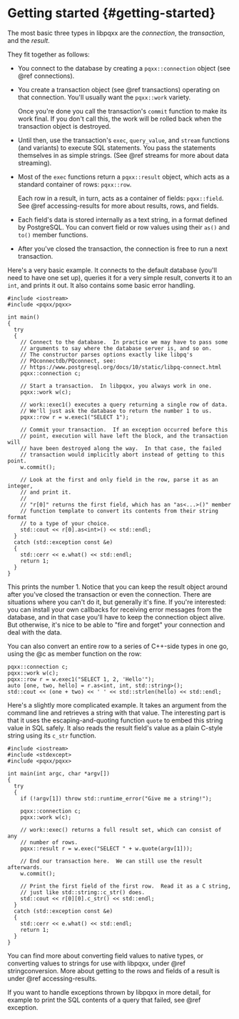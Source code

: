 Getting started {#getting-started}
===============

The most basic three types in libpqxx are the _connection_, the _transaction_,
and the _result_.

They fit together as follows:

* You connect to the database by creating a `pqxx::connection` object (see
  @ref connections).

* You create a transaction object (see @ref transactions) operating on that
  connection. You'll usually want the `pqxx::work` variety.

  Once you're done you call the transaction's `commit` function to make its
  work final. If you don't call this, the work will be rolled back when the
  transaction object is destroyed.

* Until then, use the transaction's `exec`, `query_value`, and `stream`
  functions (and variants) to execute SQL statements. You pass the statements
  themselves in as simple strings.  (See @ref streams for more about data
  streaming).

* Most of the `exec` functions return a `pqxx::result` object, which acts
  as a standard container of rows: `pqxx::row`.

  Each row in a result, in turn, acts as a container of fields: `pqxx::field`.
  See @ref accessing-results for more about results, rows, and fields.

* Each field's data is stored internally as a text string, in a format defined
  by PostgreSQL. You can convert field or row values using their `as()` and
  `to()` member functions.

* After you've closed the transaction, the connection is free to run a next
  transaction.

Here's a very basic example. It connects to the default database (you'll
need to have one set up), queries it for a very simple result, converts it to
an `int`, and prints it out. It also contains some basic error handling.

    #include <iostream>
    #include <pqxx/pqxx>

    int main()
    {
      try
      {
        // Connect to the database.  In practice we may have to pass some
        // arguments to say where the database server is, and so on.
        // The constructor parses options exactly like libpq's
        // PQconnectdb/PQconnect, see:
        // https://www.postgresql.org/docs/10/static/libpq-connect.html
        pqxx::connection c;

        // Start a transaction.  In libpqxx, you always work in one.
        pqxx::work w(c);

        // work::exec1() executes a query returning a single row of data.
        // We'll just ask the database to return the number 1 to us.
        pqxx::row r = w.exec1("SELECT 1");

        // Commit your transaction.  If an exception occurred before this
        // point, execution will have left the block, and the transaction will
        // have been destroyed along the way.  In that case, the failed
        // transaction would implicitly abort instead of getting to this point.
        w.commit();

        // Look at the first and only field in the row, parse it as an integer,
        // and print it.
        //
        // "r[0]" returns the first field, which has an "as<...>()" member
        // function template to convert its contents from their string format
        // to a type of your choice.
        std::cout << r[0].as<int>() << std::endl;
      }
      catch (std::exception const &e)
      {
        std::cerr << e.what() << std::endl;
        return 1;
      }
    }

This prints the number 1. Notice that you can keep the result object around
after you've closed the transaction or even the connection. There are
situations where you can't do it, but generally it's fine. If you're
interested: you can install your own callbacks for receiving error messages
from the database, and in that case you'll have to keep the connection object
alive. But otherwise, it's nice to be able to "fire and forget" your
connection and deal with the data.

You can also convert an entire row to a series of C++-side types in one go,
using the @c as member function on the row:

    pqxx::connection c;
    pqxx::work w(c);
    pqxx::row r = w.exec1("SELECT 1, 2, 'Hello'");
    auto [one, two, hello] = r.as<int, int, std::string>();
    std::cout << (one + two) << ' ' << std::strlen(hello) << std::endl;

Here's a slightly more complicated example. It takes an argument from the
command line and retrieves a string with that value. The interesting part is
that it uses the escaping-and-quoting function `quote` to embed this
string value in SQL safely. It also reads the result field's value as a
plain C-style string using its `c_str` function.

    #include <iostream>
    #include <stdexcept>
    #include <pqxx/pqxx>

    int main(int argc, char *argv[])
    {
      try
      {
        if (!argv[1]) throw std::runtime_error("Give me a string!");

        pqxx::connection c;
        pqxx::work w(c);

        // work::exec() returns a full result set, which can consist of any
        // number of rows.
        pqxx::result r = w.exec("SELECT " + w.quote(argv[1]));

        // End our transaction here.  We can still use the result afterwards.
        w.commit();

        // Print the first field of the first row.  Read it as a C string,
        // just like std::string::c_str() does.
        std::cout << r[0][0].c_str() << std::endl;
      }
      catch (std::exception const &e)
      {
        std::cerr << e.what() << std::endl;
        return 1;
      }
    }

You can find more about converting field values to native types, or
converting values to strings for use with libpqxx, under
@ref stringconversion. More about getting to the rows and fields of a
result is under @ref accessing-results.

If you want to handle exceptions thrown by libpqxx in more detail, for
example to print the SQL contents of a query that failed, see @ref exception.
